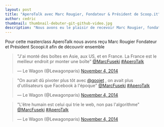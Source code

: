 ```yaml
---
layout: post
title: "AperoTalk avec Marc Rougier, Fondateur & Président de Scoop.it"
author: cedric
thumbnail: thumbnail-debuter-git-github-video.jpg
description: "Nous avons eu le plaisir de recevoir Marc Rougier, fondateur de Scoop.it. De la création de sa première boîte "
---
```


Pour cette masterclass AperoTalk nous avons reçu Marc Rougier Fondateur et Président Scoopi.it afin de découvrir ensemble


<blockquote class="twitter-tweet" lang="en"><p>&quot;J&#39;ai monté des boîtes en Asie, aux US, et en France. La France est le meilleur endroit pr monter une boîte&quot; <a href="https://twitter.com/MarcFuseki">@MarcFuseki</a> <a href="https://twitter.com/hashtag/AperoTalk?src=hash">#AperoTalk</a></p>&mdash; Le Wagon (@Lewagonparis) <a href="https://twitter.com/Lewagonparis/status/529696107715375104">November 4, 2014</a></blockquote>
<script async src="//platform.twitter.com/widgets.js" charset="utf-8"></script>

<blockquote class="twitter-tweet" lang="en"><p>&quot;On aurait dû pivoter plus tôt avec <a href="https://twitter.com/goojet">@goojet</a> , on avait plus d&#39;utilisateurs que Facebook à l&#39;époque&quot; <a href="https://twitter.com/MarcFuseki">@MarcFuseki</a> <a href="https://twitter.com/hashtag/AperoTalk?src=hash">#AperoTalk</a></p>&mdash; Le Wagon (@Lewagonparis) <a href="https://twitter.com/Lewagonparis/status/529692709351854081">November 4, 2014</a></blockquote>
<script async src="//platform.twitter.com/widgets.js" charset="utf-8"></script>

<blockquote class="twitter-tweet" lang="en"><p>&quot;L&#39;être humain est celui qui trie le web, non pas l&#39;algorithme&quot; <a href="https://twitter.com/MarcFuseki">@MarcFuseki</a> <a href="https://twitter.com/hashtag/AperoTalk?src=hash">#AperoTalk</a></p>&mdash; Le Wagon (@Lewagonparis) <a href="https://twitter.com/Lewagonparis/status/529693127280717824">November 4, 2014</a></blockquote>
<script async src="//platform.twitter.com/widgets.js" charset="utf-8"></script>